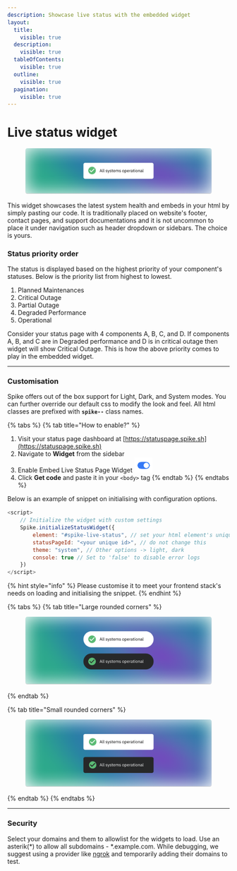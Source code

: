 ```yaml
---
description: Showcase live status with the embedded widget
layout:
  title:
    visible: true
  description:
    visible: true
  tableOfContents:
    visible: true
  outline:
    visible: true
  pagination:
    visible: true
---
```


# Live status widget

<figure><img src="../.gitbook/assets/Live system widget.png" alt=""><figcaption></figcaption></figure>

This widget showcases the latest system health and embeds in your html by simply pasting our code.  It is traditionally placed on website's footer, contact pages, and support documentations and it is not uncommon to place it under navigation such as header dropdown or sidebars. The choice is yours.&#x20;

### Status priority order

The status is displayed based on the highest priority of your component's statuses. Below is the priority list from highest to lowest.

1. Planned Maintenances
2. Critical Outage
3. Partial Outage
4. Degraded Performance
5. Operational

Consider your status page with 4 components A, B, C, and D. If components A, B, and C are in Degraded performance and D is in critical outage then widget will show Critical Outage. This is how the above priority comes to play in the embedded widget.&#x20;

***

### Customisation

Spike offers out of the box support for Light, Dark, and System modes. You can further override our default css to modify the look and feel. All html classes are prefixed with **`spike--`** class names.

{% tabs %}
{% tab title="How to enable?" %}
1. Visit your status page dashboard at [https://statuspage.spike.sh](https://statuspage.spike.sh)
2. Navigate to **Widget** from the sidebar
3. Enable Embed Live Status Page Widget <img src="../.gitbook/assets/enable-icon-for-docs.png" alt="" data-size="line">
4. Click **Get code** and paste it in your `<body>` tag
{% endtab %}
{% endtabs %}



Below is an example of snippet on initialising with configuration options.&#x20;

```javascript
<script>
    // Initialize the widget with custom settings
    Spike.initializeStatusWidget({
        element: "#spike-live-status", // set your html element's unique identifer
        statusPageId: "<your unique id>", // do not change this
        theme: "system", // Other options -> light, dark
        console: true // Set to 'false' to disable error logs
    })
</script>
```

{% hint style="info" %}
Please customise it to meet your frontend stack's needs on loading and initialising the snippet.
{% endhint %}

{% tabs %}
{% tab title="Large rounded corners" %}
<figure><img src="../.gitbook/assets/Live system widget large rounds.png" alt=""><figcaption></figcaption></figure>
{% endtab %}

{% tab title="Small rounded corners" %}
<figure><img src="../.gitbook/assets/Live system widget small rounds.png" alt=""><figcaption></figcaption></figure>
{% endtab %}
{% endtabs %}

***

### Security

Select your domains and them to allowlist for the widgets to load. Use an asterik(\*) to allow all subdomains - \*.example.com. While debugging, we suggest using a provider like [ngrok](https://ngrok.com) and temporarily adding their domains to test.&#x20;

